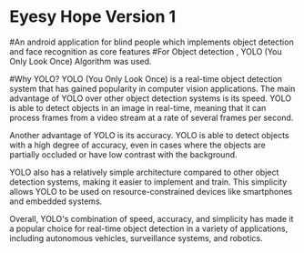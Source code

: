 # Eyesy Hope Version 1
#An android application for blind people which implements object detection and face recognition as core features
#For Object detection , YOLO (You Only Look Once) Algorithm was used.


#Why YOLO?
YOLO (You Only Look Once) is a real-time object detection system that has gained popularity in computer vision applications. The main advantage of YOLO over other object detection systems is its speed. YOLO is able to detect objects in an image in real-time, meaning that it can process frames from a video stream at a rate of several frames per second.

Another advantage of YOLO is its accuracy. YOLO is able to detect objects with a high degree of accuracy, even in cases where the objects are partially occluded or have low contrast with the background.

YOLO also has a relatively simple architecture compared to other object detection systems, making it easier to implement and train. This simplicity allows YOLO to be used on resource-constrained devices like smartphones and embedded systems.

Overall, YOLO's combination of speed, accuracy, and simplicity has made it a popular choice for real-time object detection in a variety of applications, including autonomous vehicles, surveillance systems, and robotics.
